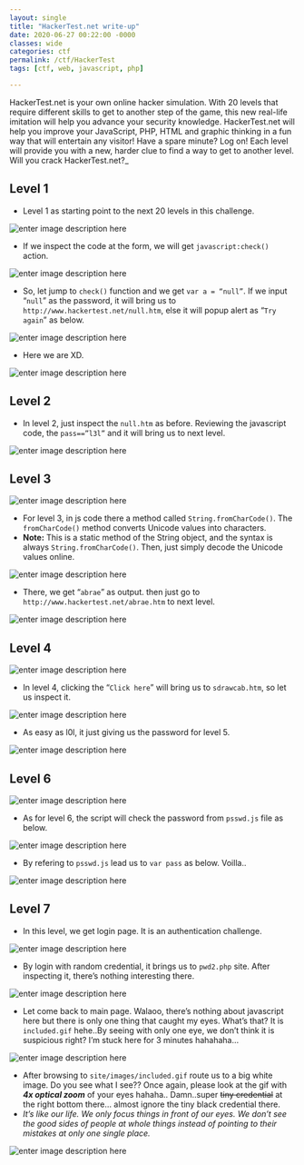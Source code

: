 ```yaml
---
layout: single
title: "HackerTest.net write-up"
date: 2020-06-27 00:22:00 -0000
classes: wide
categories: ctf
permalink: /ctf/HackerTest
tags: [ctf, web, javascript, php]

---
```


HackerTest.net is your own online hacker simulation. 
With 20 levels that require different skills to get to another step of the game, this new real-life imitation will help you advance your security knowledge.
HackerTest.net will help you improve your JavaScript, PHP, HTML and graphic thinking in a fun way that will entertain any visitor!
Have a spare minute? Log on! Each level will provide you with a new, harder clue to find a way to get to another level.
Will you crack HackerTest.net?_

## Level 1

- Level 1 as starting point to the next 20 levels in this challenge.

![enter image description here](https://raw.githubusercontent.com/faisalfs10x/faisalfs10x.github.io/master/asset/hackertest/1.png)


- If we inspect the code at the form, we will get `javascript:check()` action.

![enter image description here](https://raw.githubusercontent.com/faisalfs10x/faisalfs10x.github.io/master/asset/hackertest/2.png)


- So, let jump to `check()` function and we get `var a = “null”`. If we input “`null`” as the password, it will bring us to `http://www.hackertest.net/null.htm`, else it will popup alert as “`Try again`” as below.

![enter image description here](https://raw.githubusercontent.com/faisalfs10x/faisalfs10x.github.io/master/asset/hackertest/3.png)


- Here we are XD.

![enter image description here](https://raw.githubusercontent.com/faisalfs10x/faisalfs10x.github.io/master/asset/hackertest/4.png)


## Level 2

- In level 2, just inspect the `null.htm` as before. Reviewing the javascript code, the `pass==”l3l”` and it will bring us to next level.

![enter image description here](https://raw.githubusercontent.com/faisalfs10x/faisalfs10x.github.io/master/asset/hackertest/5.png)


## Level 3

![enter image description here](https://raw.githubusercontent.com/faisalfs10x/faisalfs10x.github.io/master/asset/hackertest/6.png)


- For level 3, in js code there a method called `String.fromCharCode()`. The `fromCharCode()` method converts Unicode values into characters.
- **Note:** This is a static method of the String object, and the syntax is always `String.fromCharCode()`. Then, just simply decode the Unicode values online.

![enter image description here](https://raw.githubusercontent.com/faisalfs10x/faisalfs10x.github.io/master/asset/hackertest/7.png)


- There, we get “`abrae`” as output. then just go to `http://www.hackertest.net/abrae.htm` to next level.

![enter image description here](https://raw.githubusercontent.com/faisalfs10x/faisalfs10x.github.io/master/asset/hackertest/8.png)


## Level 4

![enter image description here](https://raw.githubusercontent.com/faisalfs10x/faisalfs10x.github.io/master/asset/hackertest/9.png)


- In level 4, clicking the “`Click here`” will bring us to `sdrawcab.htm`, so let us inspect it.

![enter image description here](https://raw.githubusercontent.com/faisalfs10x/faisalfs10x.github.io/master/asset/hackertest/10.png)


- As easy as l0l, it just giving us the password for level 5.

![enter image description here](https://raw.githubusercontent.com/faisalfs10x/faisalfs10x.github.io/master/asset/hackertest/11.png)


## Level 6

![enter image description here](https://raw.githubusercontent.com/faisalfs10x/faisalfs10x.github.io/master/asset/hackertest/12.png)


- As for level 6, the script will check the password from `psswd.js` file as below.

![enter image description here](https://raw.githubusercontent.com/faisalfs10x/faisalfs10x.github.io/master/asset/hackertest/13.png)


- By refering to `psswd.js` lead us to `var pass` as below. Voilla..

![enter image description here](https://raw.githubusercontent.com/faisalfs10x/faisalfs10x.github.io/master/asset/hackertest/14.png)


## Level 7

- In this level, we get login page. It is an authentication challenge.

![enter image description here](https://raw.githubusercontent.com/faisalfs10x/faisalfs10x.github.io/master/asset/hackertest/15.png)


- By login with random credential, it brings us to `pwd2.php` site. After inspecting it, there’s nothing interesting there.

![enter image description here](https://raw.githubusercontent.com/faisalfs10x/faisalfs10x.github.io/master/asset/hackertest/16.png)


- Let come back to main page. Walaoo, there’s nothing about javascript here but there is only one thing that caught my eyes. What’s that? It is `included.gif` hehe..By seeing with only one eye, we don’t think it is suspicious right? I’m stuck here for 3 minutes hahahaha… 

![enter image description here](https://raw.githubusercontent.com/faisalfs10x/faisalfs10x.github.io/master/asset/hackertest/17.png)


- After browsing to `site/images/included.gif` route us to a big white image. Do you see what I see?? Once again, please look at the gif with ***4x optical zoom*** of your eyes hahaha.. Damn..super ~~tiny credential~~ at the right bottom there… almost ignore the tiny black credential there.
-  *It’s like our life. We only focus things in front of our eyes. We don’t see the good sides of people at whole things instead of pointing to their mistakes at only one single place.*

![enter image description here](https://raw.githubusercontent.com/faisalfs10x/faisalfs10x.github.io/master/asset/hackertest/18.png)

